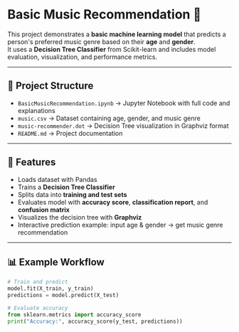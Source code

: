 # Basic Music Recommendation 🎵

This project demonstrates a **basic machine learning model** that predicts a person's preferred music genre based on their **age** and **gender**.  
It uses a **Decision Tree Classifier** from Scikit-learn and includes model evaluation, visualization, and performance metrics.

---

## 📂 Project Structure
- `BasicMusicRecommendation.ipynb` → Jupyter Notebook with full code and explanations  
- `music.csv` → Dataset containing age, gender, and music genre  
- `music-recommender.dot` → Decision Tree visualization in Graphviz format  
- `README.md` → Project documentation  

---

## 🚀 Features
- Loads dataset with Pandas  
- Trains a **Decision Tree Classifier**  
- Splits data into **training and test sets**  
- Evaluates model with **accuracy score**, **classification report**, and **confusion matrix**  
- Visualizes the decision tree with **Graphviz**  
- Interactive prediction example: input age & gender → get music genre recommendation  

---

## 📊 Example Workflow
```python
# Train and predict
model.fit(X_train, y_train)
predictions = model.predict(X_test)

# Evaluate accuracy
from sklearn.metrics import accuracy_score
print("Accuracy:", accuracy_score(y_test, predictions))
